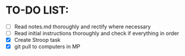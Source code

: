 ﻿# TO-DO LIST:

- [ ] Read notes.md thoroughly and rectify where necessary
- [ ] Read initial instructions thoroughly and check if everything in order
- [x] Create Stroop task
- [x] git pull to computers in MP
